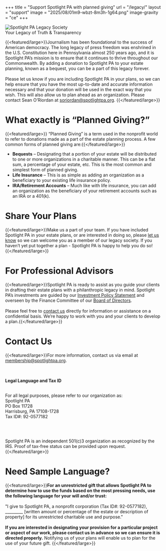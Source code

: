 +++
title = "Support Spotlight PA with planned giving"
url = "/legacy/"
layout = "support"
image = "2025/08/01m9-wbzt-8m3h-1g64.png"
image-gravity = "ce"
+++

<div class="relative -top-12">
  <div class="mx-auto max-w-xl sm:max-w-2xl">
    <img
      class="mx-auto h-full w-full object-cover"
      alt="Spotlight PA Legacy Society"
      title="Spotlight PA Legacy Society"
      src="https://images.data.spotlightpa.org/w:669/h:334/MjAyNS8wOC8wMW05LXluYmotZXZ4OC1xMHEzLnBuZw.png"
    >
  </div>
</div>

<div class="relative -top-12 text-center text-4xl font-bold leading-tight text-black lg:text-5xl">Your Legacy of Truth & Transparency</div>

{{<featured/large>}}Journalism has been foundational to the success of American democracy. The long legacy of press freedom was enshrined in the U.S. Constitution here in Pennsylvania almost 250 years ago, and it is Spotlight PA’s mission is to ensure that it continues to thrive throughout our Commonwealth. By adding a donation to Spotlight PA to your estate planning, known as a bequest, you can be a part of this legacy forever.
<br><br>
Please let us know if you are including Spotlight PA in your plans, so we can help ensure that you have the most up-to-date and accurate information necessary and that your donation will be used in the exact way that you wish. This will also allow us to plan ahead as an organization. Please contact Sean O’Riordan at <a href="mailto:soriordan@spotlightpa.org">soriordan@spotlightpa.org</a>.
{{</featured/large>}}

# What exactly is “Planned Giving?”

{{<featured/large>}}
“Planned Giving” is a term used in the nonprofit world to refer to donations made as a part of the estate planning process. A few common forms of planned giving are:{{</featured/large>}}

<ul class="md:text-2xl md:leading-relaxed">
  <li><strong>Bequests</strong> – Designating that a portion of your estate will be distributed to one or more organizations in a charitable manner. This can be a flat sum, a percentage of your estate, etc. This is the most common and simplest form of planned giving.</li>
  <li><strong>Life Insurance</strong> – This is as simple as adding an organization as a beneficiary to your existing life insurance policy.</li>
  <li><strong>IRA/Retirement Accounts</strong> – Much like with life insurance, you can add an organization as the beneficiary of your retirement accounts such as an IRA or a 401(k).</li>
</ul>

# Share Your Plans

{{<featured/large>}}Make us a part of your team. If you have included Spotlight PA in your estate plans, or are interested in doing so, please <a href="mailto:membership@spotlightpa.org">let us know</a> so we can welcome you as a member of our legacy society. If you haven’t yet put together a plan - Spotlight PA is happy to help you do so!{{</featured/large>}}

# For Professional Advisors

{{<featured/large>}}Spotlight PA is ready to assist as you guide your clients in drafting their estate plans with a philanthropic legacy in mind. Spotlight PA’s investments are guided by our <a href="https://www.google.com/url?q=https://files.data.spotlightpa.org/uploads/01m2/emj5/investment-policy-statement.pdf&sa=D&source=docs&ust=1755205379479012&usg=AOvVaw2AHrtn90Wx68prqb3zqPsE">Investment Policy Statement</a> and overseen by the Finance Committee of our <a href="https://www.spotlightpa.org/about/board/">Board of Directors</a>.
<br><br>
Please feel free to <a href="mailto:membership@spotlightpa.org">contact us</a> directly for information or assistance on a confidential basis. We’re happy to work with you and your clients to develop a plan.{{</featured/large>}}

# Contact Us

{{<featured/large>}}For more information, contact us via email at <a href="mailto:membership@spotlightpa.org">membership@spotlightpa.org</a>.

<br><br>
<b>Legal Language and Tax ID</b>
<br><br>

For all legal purposes, please refer to our organization as:
<br>
Spotlight PA
<br>
PO Box 11728
<br>
Harrisburg, PA 17108-1728
<br>
Tax ID#: 92-0577182

<br><br>

Spotlight PA is an independent 501(c)3 organization as recognized by the IRS. Proof of tax-free status can be provided upon request.
{{</featured/large>}}


# Need Sample Language?

{{<featured/large>}}<b>For an unrestricted gift that allows Spotlight PA to determine how to use the funds based on the most pressing needs, use the following language for your will and/or trust:</b>
<br><br>
"I give to Spotlight PA, a nonprofit corporation (Tax ID#: 92-0577182), _________ [written amount or percentage of the estate or description of property] for its unrestricted charitable use and purpose."
<br><br>
<b>If you are interested in designating your provision for a particular project or aspect of our work, please contact us in advance so we can ensure it is directed properly.</b> Notifying us of your plans will enable us to plan for the use of your future gift. {{</featured/large>}}
